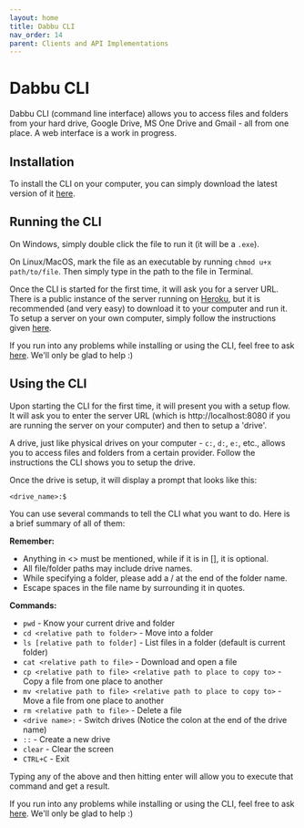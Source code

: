 ```yaml
---
layout: home
title: Dabbu CLI
nav_order: 14
parent: Clients and API Implementations
---
```


# Dabbu CLI

Dabbu CLI (command line interface) allows you to access files and folders from your hard drive, Google Drive, MS One Drive and Gmail - all from one place. A web interface is a work in progress.

## Installation

To install the CLI on your computer, you can simply download the latest version of it [here](https://github.com/dabbu-knowledge-platform/dabbu-cli/releases/latest).

## Running the CLI

On Windows, simply double click the file to run it (it will be a `.exe`).

On Linux/MacOS, mark the file as an executable by running `chmod u+x path/to/file`. Then simply type in the path to the file in Terminal.

Once the CLI is started for the first time, it will ask you for a server URL. There is a public instance of the server running on [Heroku](https://dabbu-server.herokuapp.com/), but it is recommended (and very easy) to download it to your computer and run it. To setup a server on your own computer, simply follow the instructions given [here](./server).

If you run into any problems while installing or using the CLI, feel free to ask [here](https://github.com/dabbu-knowledge-platform/cli/). We'll only be glad to help :)

## Using the CLI

Upon starting the CLI for the first time, it will present you with a setup flow. It will ask you to enter the server URL (which is http://localhost:8080 if you are running the server on your computer) and then to setup a 'drive'. 

A drive, just like physical drives on your computer - `c:`, `d:`, `e:`, etc., allows you to access files and folders from a certain provider. Follow the instructions the CLI shows you to setup the drive.

Once the drive is setup, it will display a prompt that looks like this:

```
<drive_name>:$ 
```

You can use several commands to tell the CLI what you want to do. Here is a brief summary of all of them:

**Remember:**

- Anything in <> must be mentioned, while if it is in [], it is optional.
- All file/folder paths may include drive names.
- While specifying a folder, please add a / at the end of the folder name.
- Escape spaces in the file name by surrounding it in quotes.

**Commands:**

- `pwd` - Know your current drive and folder
- `cd <relative path to folder>` - Move into a folder
- `ls [relative path to folder]` - List files in a folder (default is current folder)
- `cat <relative path to file>` - Download and open a file
- `cp <relative path to file> <relative path to place to copy to>` - Copy a file from one place to another
- `mv <relative path to file> <relative path to place to copy to>` - Move a file from one place to another
- `rm <relative path to file>` - Delete a file
- `<drive name>:` - Switch drives (Notice the colon at the end of the drive name)
- `::` - Create a new drive
- `clear` - Clear the screen
- `CTRL+C` - Exit

Typing any of the above and then hitting enter will allow you to execute that command and get a result.

If you run into any problems while installing or using the CLI, feel free to ask [here](https://github.com/dabbu-knowledge-platform/cli/). We'll only be glad to help :)